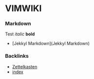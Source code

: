 # VIMWIKI

### Markdown

Test *italic* **bold**

* [Jekkyl Markdown](Jekkyl Markdown)

### Backlinks
* [Zettelkasten](Zettelkasten)
* [index](index)
